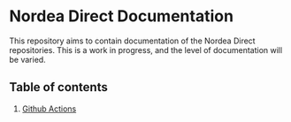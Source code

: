 # Nordea Direct Documentation

This repository aims to contain documentation of the Nordea Direct repositories. This is a work in progress, and the level of documentation will be varied.

## Table of contents

1. [Github Actions](documentation/github_actions.md)
